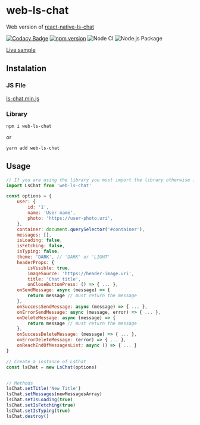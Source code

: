 # web-ls-chat
Web version of [react-native-ls-chat](https://github.com/leandrosimoes/react-native-ls-chat)

[![Codacy Badge](https://app.codacy.com/project/badge/Grade/4030043d28fc44c2a26ac1de183630fc)](https://www.codacy.com/gh/leandrosimoes/web-ls-chat/dashboard?utm_source=github.com&amp;utm_medium=referral&amp;utm_content=leandrosimoes/web-ls-chat&amp;utm_campaign=Badge_Grade)
[![npm version](https://badge.fury.io/js/web-ls-chat.svg)](https://badge.fury.io/js/web-ls-chat)
![Node CI](https://github.com/leandrosimoes/web-ls-chat/workflows/Node%20CI/badge.svg)
![Node.js Package](https://github.com/leandrosimoes/web-ls-chat/workflows/Node%2Ejs%20Package/badge.svg)

[Live sample](https://lesimoes.dev/web-ls-chat/)

## Instalation

### JS File

[ls-chat.min.js](https://raw.githubusercontent.com/leandrosimoes/web-ls-chat/master/dist/ls-chat.min.js)

### Library

`npm i web-ls-chat`

or

`yarn add web-ls-chat`

## Usage

```javascript
// If you are using the library you must import the library otherwise it will be available globally in `window`
import LsChat from 'web-ls-chat'

const options = {
    user: {
        id: '1',
        name: 'User name',
        photo: 'https://user-photo.uri',
    },
    container: document.querySelector('#container'),
    messages: [],
    isLoading: false,
    isFetching: false,
    isTyping: false,
    theme: 'DARK', // 'DARK' or 'LIGHT'
    headerProps: {
        isVisible: true,
        imageSource: 'https://header-image.uri',
        title: 'Chat title',
        onCloseButtonPress: () => { ... },
    onSendMessage: async (message) => {
        return message // must return the message
    },
    onSuccessSendMessage: async (message) => { ... },
    onErrorSendMessage: async (message, error) => { ... },
    onDeleteMessage: async (message) => {
        return message // must return the message
    },
    onSuccessDeleteMessage: (message) => { ... },
    onErrorDeleteMessage: (error) => { ... },
    onReachEndOfMessagesList: async () => { ... }
}

// Create a instance of LsChat
const lsChat = new LsChat(options)


// Methods
lsChat.setTitle('New Title')
lsChat.setMessages(newMessagesArray)
lsChat.setIsLoading(true)
lsChat.setIsFetching(true)
lsChat.setIsTyping(true)
lsChat.destroy()
```
